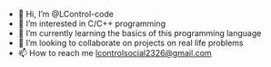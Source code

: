 - 👋 Hi, I’m @LControl-code
- 👀 I’m interested in C/C++ programming
- 🌱 I’m currently learning the basics of this programming language
- 💞️ I’m looking to collaborate on projects on real life problems
- 📫 How to reach me lcontrolsocial2326@gmail.com
